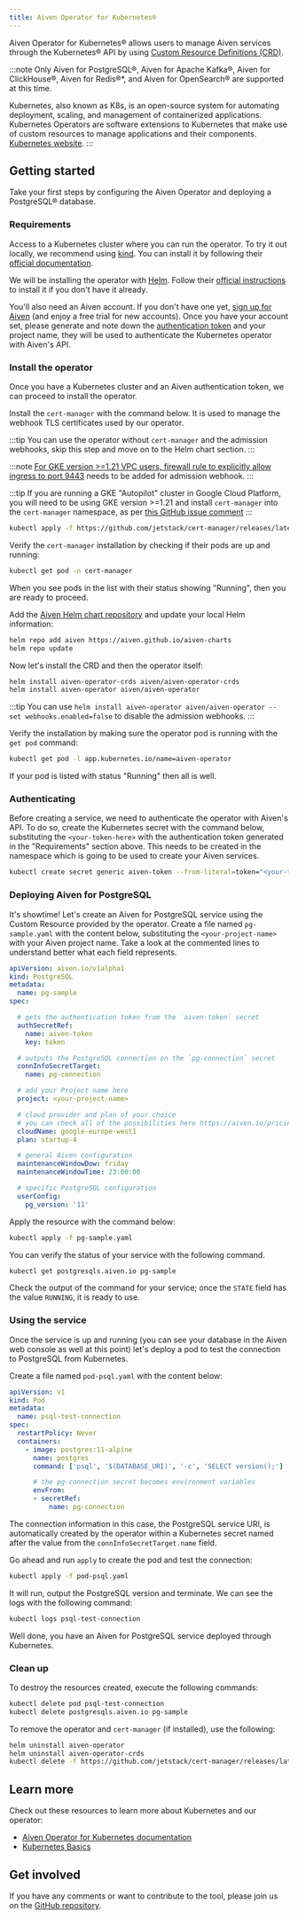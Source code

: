```yaml
---
title: Aiven Operator for Kubernetes®
---
```


Aiven Operator for Kubernetes® allows users to manage Aiven services
through the Kubernetes® API by using [Custom Resource Definitions
(CRD)](https://kubernetes.io/docs/tasks/extend-kubernetes/custom-resources/custom-resource-definitions/).

:::note
Only Aiven for PostgreSQL®, Aiven for Apache Kafka®, Aiven for
ClickHouse®, Aiven for Redis®\*, and Aiven for OpenSearch® are supported
at this time.

Kubernetes, also known as K8s, is an open-source system for automating
deployment, scaling, and management of containerized applications.
Kubernetes Operators are software extensions to Kubernetes that make use
of custom resources to manage applications and their components.
[Kubernetes website](https://kubernetes.io/).
:::

## Getting started

Take your first steps by configuring the Aiven Operator and deploying a
PostgreSQL® database.

### Requirements

Access to a Kubernetes cluster where you can run the operator. To try it
out locally, we recommend using [kind](https://kind.sigs.k8s.io/). You
can install it by following their [official
documentation](https://kind.sigs.k8s.io/docs/user/quick-start/#installation).

We will be installing the operator with [Helm](https://helm.sh/). Follow
their [official instructions](https://helm.sh/docs/intro/install/) to
install it if you don\'t have it already.

You\'ll also need an Aiven account. If you don\'t have one yet, [sign up
for
Aiven](https://console.aiven.io/signup?utm_source=devportal&utm_campaign=k8s-operator&utm_content=post)
(and enjoy a free trial for new accounts). Once you have your account
set, please generate and note down the
[authentication token](/docs/platform/howto/create_authentication_token) and your project name, they will be used to authenticate the
Kubernetes operator with Aiven's API.

### Install the operator

Once you have a Kubernetes cluster and an Aiven authentication token, we
can proceed to install the operator.

Install the `cert-manager` with the command below. It is used to manage
the webhook TLS certificates used by our operator.

:::tip
You can use the operator without `cert-manager` and the admission
webhooks, skip this step and move on to the Helm chart section.
:::

:::note
[For GKE version \>=1.21 VPC users, firewall rule to explicitly allow
ingress to port
9443](https://cloud.google.com/kubernetes-engine/docs/how-to/private-clusters#add_firewall_rules)
needs to be added for admission webhook.
:::

:::tip
If you are running a GKE \"Autopilot\" cluster in Google Cloud Platform,
you will need to be using GKE version \>=1.21 and install `cert-manager`
into the `cert-manager` namespace, as per [this GitHub issue
comment](https://github.com/cert-manager/cert-manager/issues/3717#issuecomment-975031637)
:::

``` bash
kubectl apply -f https://github.com/jetstack/cert-manager/releases/latest/download/cert-manager.yaml
```

Verify the `cert-manager` installation by checking if their pods are up
and running:

``` bash
kubectl get pod -n cert-manager
```

When you see pods in the list with their status showing \"Running\",
then you are ready to proceed.

Add the [Aiven Helm chart
repository](https://github.com/aiven/aiven-charts/) and update your
local Helm information:

``` bash
helm repo add aiven https://aiven.github.io/aiven-charts
helm repo update
```

Now let's install the CRD and then the operator itself:

``` bash
helm install aiven-operator-crds aiven/aiven-operator-crds
helm install aiven-operator aiven/aiven-operator
```

:::tip
You can use
`helm install aiven-operator aiven/aiven-operator --set webhooks.enabled=false`
to disable the admission webhooks.
:::

Verify the installation by making sure the operator pod is running with
the `get pod` command:

``` bash
kubectl get pod -l app.kubernetes.io/name=aiven-operator
```

If your pod is listed with status \"Running\" then all is well.

### Authenticating

Before creating a service, we need to authenticate the operator with
Aiven's API. To do so, create the Kubernetes secret with the command
below, substituting the `<your-token-here>` with the authentication
token generated in the \"Requirements\" section above. This needs to be
created in the namespace which is going to be used to create your Aiven
services.

``` bash
kubectl create secret generic aiven-token --from-literal=token="<your-token-here>"
```

### Deploying Aiven for PostgreSQL

It's showtime! Let's create an Aiven for PostgreSQL service using the
Custom Resource provided by the operator. Create a file named
`pg-sample.yaml` with the content below, substituting the
`<your-project-name>` with your Aiven project name. Take a look at the
commented lines to understand better what each field represents.

``` yaml
apiVersion: aiven.io/v1alpha1
kind: PostgreSQL
metadata:
  name: pg-sample
spec:

  # gets the authentication token from the `aiven-token` secret
  authSecretRef:
    name: aiven-token
    key: token

  # outputs the PostgreSQL connection on the `pg-connection` secret
  connInfoSecretTarget:
    name: pg-connection

  # add your Project name here
  project: <your-project-name>

  # cloud provider and plan of your choice
  # you can check all of the possibilities here https://aiven.io/pricing
  cloudName: google-europe-west1
  plan: startup-4

  # general Aiven configuration
  maintenanceWindowDow: friday
  maintenanceWindowTime: 23:00:00

  # specific PostgreSQL configuration
  userConfig:
    pg_version: '11'
```

Apply the resource with the command below:

``` bash
kubectl apply -f pg-sample.yaml
```

You can verify the status of your service with the following command.

``` bash
kubectl get postgresqls.aiven.io pg-sample
```

Check the output of the command for your service; once the `STATE` field
has the value `RUNNING`, it is ready to use.

### Using the service

Once the service is up and running (you can see your database in the
Aiven web console as well at this point) let's deploy a pod to test the
connection to PostgreSQL from Kubernetes.

Create a file named `pod-psql.yaml` with the content below:

``` yaml
apiVersion: v1
kind: Pod
metadata:
  name: psql-test-connection
spec:
  restartPolicy: Never
  containers:
    - image: postgres:11-alpine
      name: postgres
      command: ['psql', '$(DATABASE_URI)', '-c', 'SELECT version();']

      # the pg-connection secret becomes environment variables
      envFrom:
      - secretRef:
          name: pg-connection
```

The connection information in this case, the PostgreSQL service URI, is
automatically created by the operator within a Kubernetes secret named
after the value from the `connInfoSecretTarget.name` field.

Go ahead and run `apply` to create the pod and test the connection:

``` bash
kubectl apply -f pod-psql.yaml
```

It will run, output the PostgreSQL version and terminate. We can see the
logs with the following command:

``` bash
kubectl logs psql-test-connection
```

Well done, you have an Aiven for PostgreSQL service deployed through
Kubernetes.

### Clean up

To destroy the resources created, execute the following commands:

``` bash
kubectl delete pod psql-test-connection
kubectl delete postgresqls.aiven.io pg-sample
```

To remove the operator and `cert-manager` (if installed), use the
following:

``` bash
helm uninstall aiven-operator
helm uninstall aiven-operator-crds
kubectl delete -f https://github.com/jetstack/cert-manager/releases/latest/download/cert-manager.yaml
```

## Learn more

Check out these resources to learn more about Kubernetes and our
operator:

-   [Aiven Operator for Kubernetes
    documentation](https://aiven.github.io/aiven-operator)
-   [Kubernetes
    Basics](https://kubernetes.io/docs/tutorials/kubernetes-basics/)

## Get involved

If you have any comments or want to contribute to the tool, please join
us on the [GitHub repository](https://github.com/aiven/aiven-operator).
